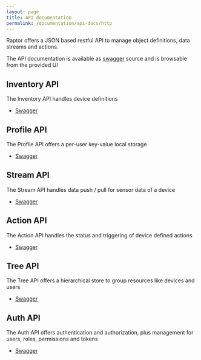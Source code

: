 ```yaml
---
layout: page
title: API documentation
permalink: /documentation/api-docs/http
---
```


Raptor offers a JSON based restful API to manage object definitions, data streams and actions.

The API documentation is available as [swagger](http://swagger.io/) source and is browsable from the provided UI

<!--
- Object, Data and Action management [Browse](http://petstore.swagger.io/?url=http://api.raptorbox.eu/swagger.yaml) or [YAML source](http://api.raptorbox.eu/swagger.yaml)
- Authentication and Authorization [Browse](http://petstore.swagger.io/?url=http://api.raptorbox.eu/auth/v2/api-docs) or [YAML source](http://api.raptorbox.eu/auth/v2/api-docs)
-->

## Inventory API

The Inventory API handles device definitions

- [Swagger](https://petstore.swagger.io/?url=https://raptorbox.github.io//swagger/api/raptor-inventory/swagger.json)

## Profile API

The Profile API offers a per-user key-value local storage

- [Swagger](https://petstore.swagger.io/?url=https://raptorbox.github.io//swagger/api/raptor-profile/swagger.json)

## Stream API

The Stream API handles data push / pull for sensor data of a device

- [Swagger](https://petstore.swagger.io/?url=https://raptorbox.github.io//swagger/api/raptor-stream/swagger.json)

## Action API

The Action API handles the status and triggering of device defined actions

- [Swagger](https://petstore.swagger.io/?url=https://raptorbox.github.io//swagger/api/raptor-action/swagger.json)

## Tree API

The Tree API offers a hierarchical store to group resources like devices and users

- [Swagger](https://petstore.swagger.io/?url=https://raptorbox.github.io//swagger/api/raptor-tree/swagger.json)

## Auth API

The Auth API offers authentication and authorization, plus management for users, roles, permissions and tokens

- [Swagger](https://petstore.swagger.io/?url=https://raptorbox.github.io//swagger/api/raptor-auth/swagger.json)
